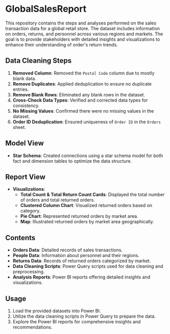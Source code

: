 # GlobalSalesReport
This repository contains the steps and analyses performed on the sales transaction data for a global retail store. The dataset includes information on orders, returns, and personnel across various regions and markets. The goal is to provide stakeholders with detailed insights and visualizations to enhance their understanding of order's return trends.

## Data Cleaning Steps
1. **Removed Column**: Removed the `Postal Code` column due to mostly blank data.
2. **Remove Duplicates**: Applied deduplication to ensure no duplicate entries.
3. **Remove Blank Rows**: Eliminated any blank rows in the dataset.
4. **Cross-Check Data Types**: Verified and corrected data types for consistency.
5. **No Missing Values**: Confirmed there were no missing values in the dataset.
6. **Order ID Deduplication**: Ensured uniqueness of `Order ID` in the `Orders` sheet.

## Model View
- **Star Schema**: Created connections using a star schema model for both fact and dimension tables to optimize the data structure.

## Report View
- **Visualizations**:
  - **Total Count & Total Return Count Cards**: Displayed the total number of orders and total returned orders.
  - **Clustered Column Chart**: Visualized returned orders based on category.
  - **Pie Chart**: Represented returned orders by market area.
  - **Map**: Illustrated returned orders by market area geographically.

## Contents
- **Orders Data**: Detailed records of sales transactions.
- **People Data**: Information about personnel and their regions.
- **Returns Data**: Records of returned orders categorized by market.
- **Data Cleaning Scripts**: Power Query scripts used for data cleaning and preprocessing.
- **Analysis Reports**: Power BI reports offering detailed insights and visualizations.

## Usage
1. Load the provided datasets into Power BI.
2. Utilize the data cleaning scripts in Power Query to prepare the data.
3. Explore the Power BI reports for comprehensive insights and recommendations.

